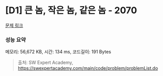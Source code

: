 # [D1] 큰 놈, 작은 놈, 같은 놈 - 2070 

[문제 링크](https://swexpertacademy.com/main/code/problem/problemDetail.do?contestProbId=AV5QQ6qqA40DFAUq) 

### 성능 요약

메모리: 56,672 KB, 시간: 134 ms, 코드길이: 191 Bytes



> 출처: SW Expert Academy, https://swexpertacademy.com/main/code/problem/problemList.do